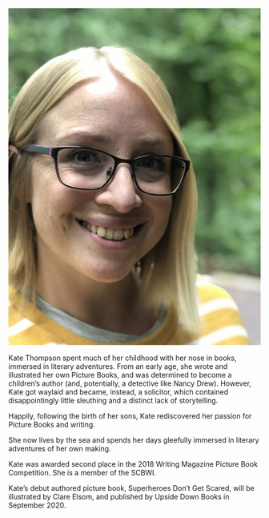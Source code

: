 <picture class="background">
  <source srcset="/assets/images/kate-thompson-photo.webp" type="image/webp">
  <source srcset="/assets/images/kate-thompson-photo.jpg" type="image/jpeg">
  <img src="/assets/images/kate-thompson-photo.jpg" alt="Kate Thompson" class="float-sm-left pl-0 col-lg-3 col-sm-6">
</picture>

Kate Thompson spent much of her childhood with her nose in books, immersed in literary adventures. From an early age, she wrote and illustrated her own Picture Books, and was determined to become a children’s author (and, potentially, a detective like Nancy Drew). However, Kate got waylaid and became, instead, a solicitor, which contained disappointingly little sleuthing and a distinct lack of storytelling.

Happily, following the birth of her sons, Kate rediscovered her passion for Picture Books and writing.

She now lives by the sea and spends her days gleefully immersed in literary adventures of her own making.

Kate was awarded second place in the 2018 Writing Magazine Picture Book Competition. She is a member of the SCBWI.

Kate’s debut authored picture book, Superheroes Don’t Get Scared, will be illustrated by Clare Elsom, and published by Upside Down Books in September 2020.
